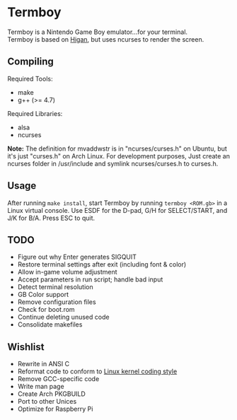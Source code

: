 Termboy
=======

Termboy is a Nintendo Game Boy emulator...for your terminal.  
Termboy is based on [Higan](http://byuu.org/higan/), but uses ncurses to render the screen.

Compiling
---------
Required Tools:

* make
* g++ (>= 4.7)

Required Libraries:

* alsa
* ncurses

**Note:** The definition for mvaddwstr is in "ncurses/curses.h" on Ubuntu, but it's just "curses.h" on Arch Linux.  For development purposes, Just create an ncurses folder in /usr/include and symlink ncurses/curses.h to curses.h.

Usage
-----
After running `make install`, start Termboy by running `termboy <ROM.gb>` in a Linux virtual console.  Use ESDF for the D-pad, G/H for SELECT/START, and J/K for B/A.  Press ESC to quit.

TODO
----
* Figure out why Enter generates SIGQUIT
* Restore terminal settings after exit (including font & color)
* Allow in-game volume adjustment
* Accept parameters in run script; handle bad input
* Detect terminal resolution
* GB Color support
* Remove configuration files
* Check for boot.rom
* Continue deleting unused code
* Consolidate makefiles

Wishlist
--------
* Rewrite in ANSI C
* Reformat code to conform to [Linux kernel coding style](https://www.kernel.org/doc/Documentation/CodingStyle)
* Remove GCC-specific code
* Write man page
* Create Arch PKGBUILD
* Port to other Unices
* Optimize for Raspberry Pi
